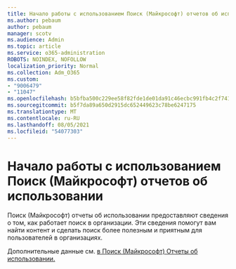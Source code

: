 ```yaml
---
title: Начало работы с использованием Поиск (Майкрософт) отчетов об использовании
ms.author: pebaum
author: pebaum
manager: scotv
ms.audience: Admin
ms.topic: article
ms.service: o365-administration
ROBOTS: NOINDEX, NOFOLLOW
localization_priority: Normal
ms.collection: Adm_O365
ms.custom:
- "9006479"
- "11047"
ms.openlocfilehash: b5bfba500c229ee58f82fde1de01da91c46ecbc991fb4c2f7418b0dc3bf141e5
ms.sourcegitcommit: b5f7da89a650d2915dc652449623c78be6247175
ms.translationtype: MT
ms.contentlocale: ru-RU
ms.lasthandoff: 08/05/2021
ms.locfileid: "54077303"
---
```

# <a name="get-started-with-using-microsoft-search-usage-reports"></a>Начало работы с использованием Поиск (Майкрософт) отчетов об использовании

Поиск (Майкрософт) отчеты об использовании предоставляют сведения о том, как работает поиск в организации. Эти сведения помогут вам найти контент и сделать поиск более полезным и приятным для пользователей в организациях.

Дополнительные данные см. [в Поиск (Майкрософт) Отчеты об использовании.](https://go.microsoft.com/fwlink/?linkid=2152048)
